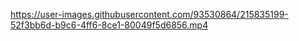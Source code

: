 

https://user-images.githubusercontent.com/93530864/215835199-52f3bb6d-b9c6-4ff6-8ce1-80049f5d6856.mp4

